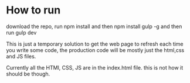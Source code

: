 # How to run

download the repo, run npm install and then npm install gulp -g 
and then run gulp dev


This is just a temporary solution to get the web page to refresh each time you write some code, the production code will be mostly just the html,css and JS files.

Currently all the HTMl, CSS, JS are in the index.html file. this is not how it should be though.

